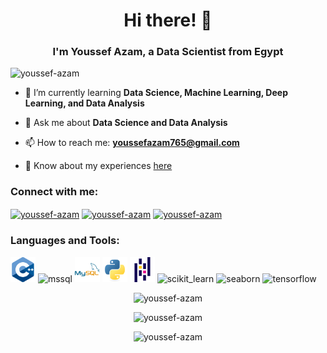 <h1 align="center">Hi there! 👋</h1>
<h3 align="center">I'm Youssef Azam, a Data Scientist from Egypt</h3>
<p align="left"> <img src="https://komarev.com/ghpvc/?username=youssef-azam&label=Profile%20views&color=0e75b6&style=flat" alt="youssef-azam" /> </p>

- 🌱 I’m currently learning **Data Science, Machine Learning, Deep Learning, and Data Analysis**

- 💬 Ask me about **Data Science and Data Analysis**

- 📫 How to reach me: **youssefazam765@gmail.com**

- 📄 Know about my experiences [here](https://drive.google.com/file/d/1xRPuyw5jJ84v_YKy4p2_RjyvGOUFr8Rp/view?usp=drivesdk)

<h3 align="left">Connect with me:</h3>
<p align="left">
<a href="https://linkedin.com/in/youssef-azam-a36816231" target="blank"><img align="center" src="https://raw.githubusercontent.com/rahuldkjain/github-profile-readme-generator/master/src/images/icons/Social/linked-in-alt.svg" alt="youssef-azam" height="30" width="40" /></a>
<a href="https://www.facebook.com/youseefaazam.azzm" target="blank"><img align="center" src="https://raw.githubusercontent.com/rahuldkjain/github-profile-readme-generator/master/src/images/icons/Social/facebook.svg" alt="youssef-azam" height="30" width="40" /></a>
<a href="https://www.hackerrank.com/yossefazam549" target="blank"><img align="center" src="https://raw.githubusercontent.com/rahuldkjain/github-profile-readme-generator/master/src/images/icons/Social/hackerrank.svg" alt="youssef-azam" height="30" width="40" /></a>
</p>

<h3 align="left">Languages and Tools:</h3>
<p align="left"> 
  <img src="https://raw.githubusercontent.com/devicons/devicon/master/icons/cplusplus/cplusplus-original.svg" alt="cplusplus" width="40" height="40"/> 
  <img src="https://www.svgrepo.com/show/303229/microsoft-sql-server-logo.svg" alt="mssql" width="40" height="40"/> 
  <img src="https://raw.githubusercontent.com/devicons/devicon/master/icons/mysql/mysql-original-wordmark.svg" alt="mysql" width="40" height="40"/> 
  <img src="https://raw.githubusercontent.com/devicons/devicon/master/icons/python/python-original.svg" alt="python" width="40" height="40"/> 
  <img src="https://raw.githubusercontent.com/devicons/devicon/master/icons/pandas/pandas-original.svg" alt="pandas" width="40" height="40"/> 
  <img src="https://upload.wikimedia.org/wikipedia/commons/0/05/Scikit_learn_logo_small.svg" alt="scikit_learn" width="40" height="40"/> 
  <img src="https://seaborn.pydata.org/_images/logo-mark-lightbg.svg" alt="seaborn" width="40" height="40"/> 
  <img src="https://www.vectorlogo.zone/logos/tensorflow/tensorflow-icon.svg" alt="tensorflow" width="40" height="40"/> 
</p>

<p align="center">
  <img src="https://github-readme-stats.vercel.app/api/top-langs?username=youssef-azam&show_icons=true&locale=en&layout=compact" alt="youssef-azam" />
</p>

<p align="center">
  <img src="https://github-readme-stats.vercel.app/api?username=youssef-azam&show_icons=true&locale=en" alt="youssef-azam" />
</p>

<p align="center">
  <img src="https://github-readme-streak-stats.herokuapp.com/?user=youssef-azam&" alt="youssef-azam" />
</p>
